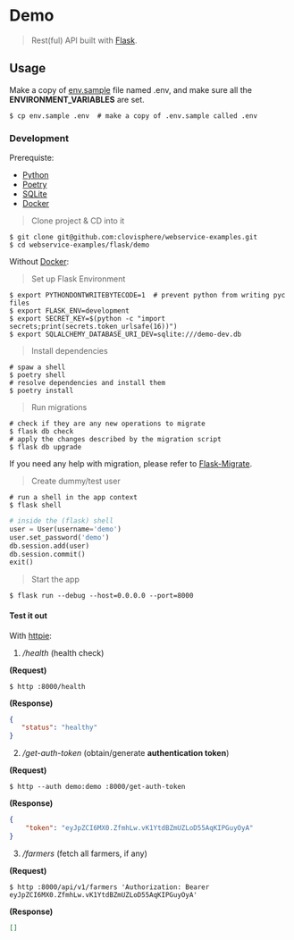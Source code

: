 # Demo

> Rest(ful) API built with [Flask](https://flask.palletsprojects.com/en/3.0.x/).

## Usage

Make a copy of [env.sample](./env.sample) file named .env, and make sure all the **ENVIRONMENT_VARIABLES** are set.

```console
$ cp env.sample .env  # make a copy of .env.sample called .env
```

### Development

Prerequiste:

- [Python](https://www.python.org/downloads/)
- [Poetry](https://python-poetry.org/)
- [SQLite](https://www.sqlite.org/index.html)
- [Docker](https://www.docker.com/)


> Clone project & CD into it
```console
$ git clone git@github.com:clovisphere/webservice-examples.git
$ cd webservice-examples/flask/demo
```

Without [Docker](https://www.docker.com/):

> Set up Flask Environment

```console
$ export PYTHONDONTWRITEBYTECODE=1  # prevent python from writing pyc files
$ export FLASK_ENV=development
$ export SECRET_KEY=$(python -c "import secrets;print(secrets.token_urlsafe(16))")
$ export SQLALCHEMY_DATABASE_URI_DEV=sqlite:///demo-dev.db
```

> Install dependencies

```console
# spaw a shell
$ poetry shell
# resolve dependencies and install them
$ poetry install
```

> Run migrations

```console
# check if they are any new operations to migrate
$ flask db check
# apply the changes described by the migration script
$ flask db upgrade
```

If you need any help with migration, please refer to [Flask-Migrate](https://flask-migrate.readthedocs.io/en/latest/).

> Create dummy/test user

```console
# run a shell in the app context
$ flask shell
```

```python
# inside the (flask) shell
user = User(username='demo')
user.set_password('demo')
db.session.add(user)
db.session.commit()
exit()
```

> Start the app

```console
$ flask run --debug --host=0.0.0.0 --port=8000
```

#### Test it out

With [httpie](https://httpie.io/):

1.  */health* (health check)

**(Request)**
```console
$ http :8000/health
```

**(Response)**

 ```json
{
    "status": "healthy"
}
 ```

2. */get-auth-token* (obtain/generate **authentication token**)

**(Request)**
```console
$ http --auth demo:demo :8000/get-auth-token
```

**(Response)**
```json
{
    "token": "eyJpZCI6MX0.ZfmhLw.vK1YtdBZmUZLoD55AqKIPGuyOyA"
}
```

3. */farmers* (fetch all farmers, if any)

**(Request)**
```console
$ http :8000/api/v1/farmers 'Authorization: Bearer eyJpZCI6MX0.ZfmhLw.vK1YtdBZmUZLoD55AqKIPGuyOyA'
```

**(Response)**
```json
[]
```
